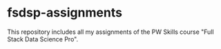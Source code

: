 # fsdsp-assignments
This repository includes all my assignments of the PW Skills course "Full Stack Data Science Pro".
